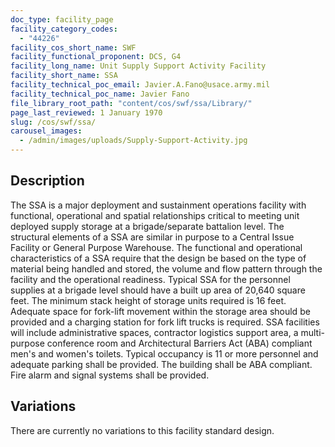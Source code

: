 ```yaml
---
doc_type: facility_page
facility_category_codes:
  - "44226"
facility_cos_short_name: SWF
facility_functional_proponent: DCS, G4
facility_long_name: Unit Supply Support Activity Facility
facility_short_name: SSA
facility_technical_poc_email: Javier.A.Fano@usace.army.mil
facility_technical_poc_name: Javier Fano
file_library_root_path: "content/cos/swf/ssa/Library/"
page_last_reviewed: 1 January 1970
slug: /cos/swf/ssa/
carousel_images:
  - /admin/images/uploads/Supply-Support-Activity.jpg
---
```


## Description

The SSA is a major deployment and sustainment operations facility with functional, operational and spatial relationships critical to meeting unit deployed supply storage at a brigade/separate battalion level. The structural elements of a SSA are similar in purpose to a Central Issue Facility or General Purpose Warehouse. The functional and operational characteristics of a SSA require that the design be based on the type of material being handled and stored, the volume and flow pattern through the facility and the operational readiness. Typical SSA for the personnel supplies at a brigade level should have a built up area of 20,640 square feet. The minimum stack height of storage units required is 16 feet. Adequate space for fork-lift movement within the storage area should be provided and a charging station for fork lift trucks is required. SSA facilities will include administrative spaces, contractor logistics support area, a multi-purpose conference room and Architectural Barriers Act (ABA) compliant men's and women's toilets. Typical occupancy is 11 or more personnel and adequate parking shall be provided. The building shall be ABA compliant. Fire alarm and signal systems shall be provided.

## Variations

There are currently no variations to this facility standard design.
